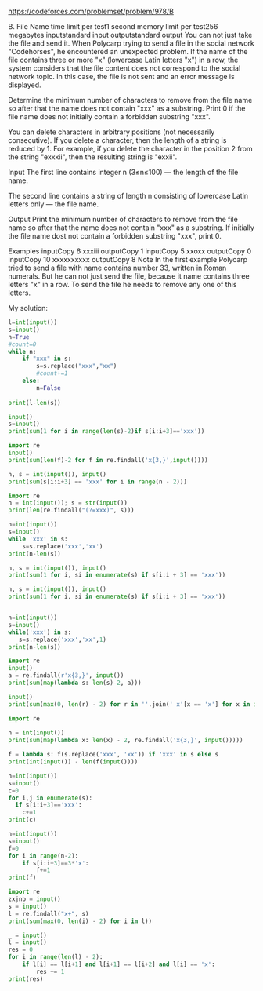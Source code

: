 
https://codeforces.com/problemset/problem/978/B


B. File Name
time limit per test1 second
memory limit per test256 megabytes
inputstandard input
outputstandard output
You can not just take the file and send it. When Polycarp trying to send a file in the social network "Codehorses", he encountered an unexpected problem. If the name of the file contains three or more "x" (lowercase Latin letters "x") in a row, the system considers that the file content does not correspond to the social network topic. In this case, the file is not sent and an error message is displayed.

Determine the minimum number of characters to remove from the file name so after that the name does not contain "xxx" as a substring. Print 0 if the file name does not initially contain a forbidden substring "xxx".

You can delete characters in arbitrary positions (not necessarily consecutive). If you delete a character, then the length of a string is reduced by 1. For example, if you delete the character in the position 2 from the string "exxxii", then the resulting string is "exxii".

Input
The first line contains integer n (3≤n≤100) — the length of the file name.

The second line contains a string of length n consisting of lowercase Latin letters only — the file name.

Output
Print the minimum number of characters to remove from the file name so after that the name does not contain "xxx" as a substring. If initially the file name dost not contain a forbidden substring "xxx", print 0.

Examples
inputCopy
6
xxxiii
outputCopy
1
inputCopy
5
xxoxx
outputCopy
0
inputCopy
10
xxxxxxxxxx
outputCopy
8
Note
In the first example Polycarp tried to send a file with name contains number 33, written in Roman numerals. But he can not just send the file, because it name contains three letters "x" in a row. To send the file he needs to remove any one of this letters.



My solution:
```python
l=int(input())
s=input()
n=True
#count=0
while n:
    if "xxx" in s:
        s=s.replace("xxx","xx")
        #count+=1
    else:
        n=False
        
print(l-len(s))


```
```python
input()
s=input()
print(sum(1 for i in range(len(s)-2)if s[i:i+3]=='xxx'))

```
```python
import re
input()
print(sum(len(f)-2 for f in re.findall('x{3,}',input())))
```
```python
n, s = int(input()), input()
print(sum(s[i:i+3] == 'xxx' for i in range(n - 2)))
```
```python
import re
n = int(input()); s = str(input())
print(len(re.findall("(?=xxx)", s)))
```
```python
n=int(input())
s=input()
while 'xxx' in s:
	s=s.replace('xxx','xx')
print(n-len(s))
```
```python
n, s = int(input()), input()
print(sum(1 for i, si in enumerate(s) if s[i:i + 3] == 'xxx'))
```
```python
n, s = int(input()), input()
print(sum(1 for i, si in enumerate(s) if s[i:i + 3] == 'xxx'))
```
```python

n=int(input())
s=input()
while('xxx') in s:
   s=s.replace('xxx','xx',1)
print(n-len(s))
```
```python
import re
input()
a = re.findall(r'x{3,}', input())
print(sum(map(lambda s: len(s)-2, a)))
```
```python
input()
print(sum(max(0, len(r) - 2) for r in ''.join(' x'[x == 'x'] for x in input()).split()))
```
```python
import re
 
n = int(input())
print(sum(map(lambda x: len(x) - 2, re.findall('x{3,}', input()))))
```
```python
f = lambda s: f(s.replace('xxx', 'xx')) if 'xxx' in s else s
print(int(input()) - len(f(input())))
```
```python
n=int(input())
s=input()
c=0
for i,j in enumerate(s):
  if s[i:i+3]=='xxx':
    c+=1
print(c)
```
```python
n=int(input())
s=input()
f=0
for i in range(n-2):
    if s[i:i+3]==3*'x':
        f+=1
print(f)
```

```python
import re
zxjnb = input()
s = input()
l = re.findall("x+", s)
print(sum(max(0, len(i) - 2) for i in l))
```
```python
_ = input()
l = input()
res = 0
for i in range(len(l) - 2):
    if l[i] == l[i+1] and l[i+1] == l[i+2] and l[i] == 'x':
        res += 1
print(res)
```
```python

```
```python

```
```python

```
```python

```


